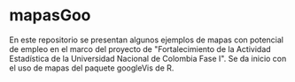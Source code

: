 # mapasGoo
En este repositorio se presentan algunos ejemplos de mapas con potencial de empleo en el marco del proyecto de "Fortalecimiento de la Actividad Estadística de la Universidad Nacional de Colombia Fase I". Se da inicio con el uso de mapas del paquete googleVis de R.
